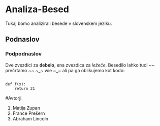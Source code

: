 # Analiza-Besed
Tukaj bomo analizirali besede v slovenskem jeziku.

## Podnaslov

### Podpodnaslov

Dve zvezdici za **debelo**, ena zvezdica za *ležeče*.
Besedilo lahko tudi ~~ prečrtamo ~~  ~_~  wie ~_~ ali pa ga
oblikujemo kot kodo:

```

def f(x):
    return 21

```

#Avtorji
1. Matija Zupan
2. France Prešern
3. Abraham Lincoln
